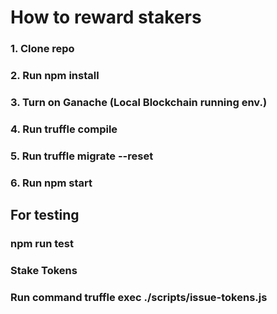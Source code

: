 # How to reward stakers

### 1. Clone repo
### 2. Run npm install
### 3. Turn on Ganache (Local Blockchain running env.)
### 4. Run truffle compile
### 5. Run truffle migrate --reset
### 6. Run npm start

## For testing
### npm run test

### Stake Tokens
### Run command truffle exec ./scripts/issue-tokens.js
